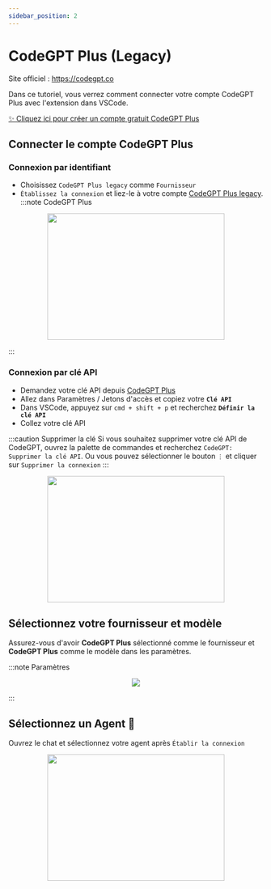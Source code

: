 ```yaml
---
sidebar_position: 2
---
```


# CodeGPT Plus (Legacy)

Site officiel : https://codegpt.co

Dans ce tutoriel, vous verrez comment connecter votre compte CodeGPT Plus avec l'extension dans VSCode.

[✨ Cliquez ici pour créer un compte gratuit CodeGPT Plus](https://account.codegpt.co/auth/register)

## Connecter le compte CodeGPT Plus

### Connexion par identifiant
- Choisissez `CodeGPT Plus legacy` comme `Fournisseur`
- `Établissez la connexion` et liez-le à votre compte [CodeGPT Plus legacy](https://account.codegpt.co/).
:::note CodeGPT Plus
<p align="center">
    <img width="350" height="250" src="https://github.com/davila7/code-gpt-docs/assets/37567214/6798ab1f-5d19-407a-bc28-b4a5b9ea9b3f" />
</p>
:::

### Connexion par clé API
  - Demandez votre clé API depuis [CodeGPT Plus](https://plus.codegpt.co/settings/apikey)
  - Allez dans Paramètres / Jetons d'accès et copiez votre **`Clé API`**
  - Dans VSCode, appuyez sur ```cmd + shift + p``` et recherchez **`Définir la clé API`**
  - Collez votre clé API

:::caution Supprimer la clé
Si vous souhaitez supprimer votre clé API de CodeGPT, ouvrez la palette de commandes et recherchez `CodeGPT: Supprimer la clé API`. Ou vous pouvez sélectionner le bouton `⋮` et cliquer sur `Supprimer la connexion`
:::

<p align="center">
      <img width="350" height="250" src="https://github.com/davila7/code-gpt-docs/assets/37567214/7a786f2e-f65d-4862-a1f7-61b705ff1cd5" />
</p>

## Sélectionnez votre fournisseur et modèle
Assurez-vous d'avoir **CodeGPT Plus** sélectionné comme le fournisseur et **CodeGPT Plus** comme le modèle dans les paramètres.

:::note Paramètres
<p align="center">
    <img src="https://github-production-user-asset-6210df.s3.amazonaws.com/6216945/274446065-993eca0d-30e3-4642-8e08-c5e51381f0e6.png" />
</p>
:::

## Sélectionnez un Agent 🤖
Ouvrez le chat et sélectionnez votre agent après `Établir la connexion`

<p align="center">
      <img width="350" height="250" src="https://github.com/davila7/code-gpt-docs/assets/37567214/774ca6a0-4e00-4e3f-b001-51c834dc5ecf" />
</p>



